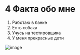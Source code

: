 # 4 Факта обо мне 
1. Работаю в банке 
2. Есть собака 
3. Учусь на тестировщика 
4. У меня прекрасные дети


![image](https://user-images.githubusercontent.com/112328551/189126533-41d573f5-28e2-449e-a48f-6d71aec2ad11.png)

